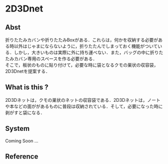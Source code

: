 # 2D3Dnet  

## Abst   
折りたたみカバンや折りたたみBoxがある．これらは，何かを収納する必要がある時以外はじゃまにならないように，折りたたんでしまっておく機能がついている．しかし，大きいものは実際に外に持ち運べない．また，バッグの中に折りたたみカバン専用のスペースを作る必要がある．  
そこで，板状のものに貼り付けて，必要な時に袋となるクモの巣状の収容袋，2D3Dnetを提案する．  

## What is this ?  
2D3Dネットは，クモの巣状のネットの収容袋である．2D3Dネットは，ノートや本などの面ががあるものに普段は収納されている．そして，必要になった時に剥がすと袋になる．  

## System  
Coming Soon ...  

## Reference  
  
